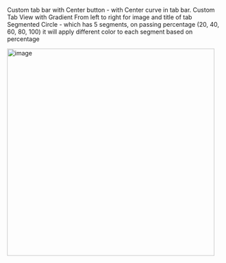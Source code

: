 Custom tab bar with Center button - with Center curve in tab bar.
Custom Tab View with Gradient From left to right for image and title of tab
Segmented Circle - which has 5 segments, on passing percentage (20, 40, 60, 80, 100) it will apply different color to each segment based on percentage 

<img width="484" alt="image" src="https://github.com/dhanunjaykumar/CustomTabBar/assets/7019691/b6cff071-5ff9-458d-96dd-df7ea6df79d0">
